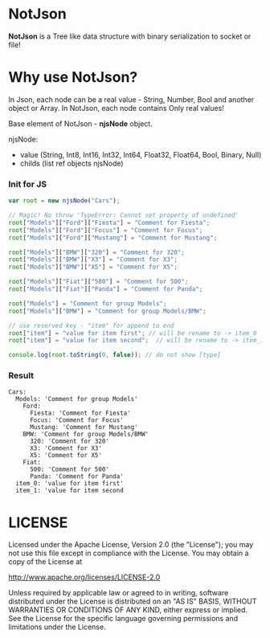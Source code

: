 # NotJson
**NotJson** is a Tree like data structure with binary serialization to socket or file! 

# Why use NotJson?
In Json, each node can be a real value - String, Number, Bool and another object or Array.
In NotJson, each node contains Only real values!

Base element of NotJson - **njsNode** object.

njsNode:
 - value (String, Int8, Int16, Int32, Int64, Float32, Float64, Bool,  Binary, Null)
 - childs (list ref objects njsNode)


### Init for JS
```javascript
var root = new njsNode("Cars");

// Magic! No throw 'TypeError: Cannot set property of undefined'
root["Models"]["Ford"]["Fiesta"] = "Comment for Fiesta";  
root["Models"]["Ford"]["Focus"] = "Comment for Focus";
root["Models"]["Ford"]["Mustang"] = "Comment for Mustang";

root["Models"]["BMW"]["320"] = "Comment for 320"; 
root["Models"]["BMW"]["X3"] = "Comment for X3";
root["Models"]["BMW"]["X5"] = "Comment for X5";

root["Models"]["Fiat"]["500"] = "Comment for 500"; 
root["Models"]["Fiat"]["Panda"] = "Comment for Panda";

root["Models"] = "Comment for group Models";
root["Models"]["BMW"] = "Comment for group Models/BMW";

// use reserved key - "item" for append to end
root["item"] = "value for item first"; // will be rename to -> item_0
root["item"] = "value for item second";  // will be rename to -> item_1

console.log(root.toString(0, false)); // do not show [type] 
```
### Result
```text
Cars: 
  Models: 'Comment for group Models'
    Ford: 
      Fiesta: 'Comment for Fiesta'
      Focus: 'Comment for Focus'
      Mustang: 'Comment for Mustang'
    BMW: 'Comment for group Models/BMW'
      320: 'Comment for 320'
      X3: 'Comment for X3'
      X5: 'Comment for X5'
    Fiat: 
      500: 'Comment for 500'
      Panda: 'Comment for Panda'
  item_0: 'value for item first'
  item_1: 'value for item second
```




LICENSE
=======

Licensed under the Apache License, Version 2.0 (the "License");
you may not use this file except in compliance with the License.
You may obtain a copy of the License at

   http://www.apache.org/licenses/LICENSE-2.0

Unless required by applicable law or agreed to in writing, software
distributed under the License is distributed on an "AS IS" BASIS,
WITHOUT WARRANTIES OR CONDITIONS OF ANY KIND, either express or implied.
See the License for the specific language governing permissions and
limitations under the License.
 
